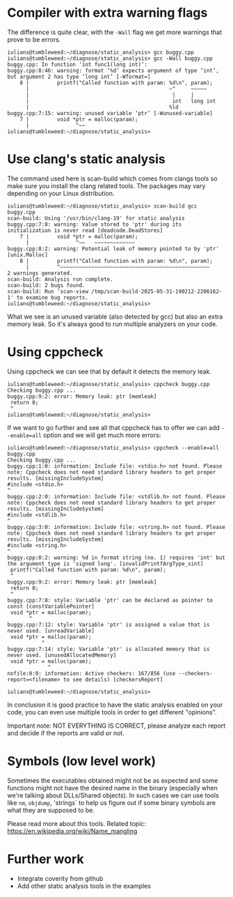 # Compiler with extra warning flags

The difference is quite clear, with the `-Wall` flag we get more warnings that prove to be errors.

```
iulians@tumbleweed:~/diagnose/static_analysis> gcc buggy.cpp
iulians@tumbleweed:~/diagnose/static_analysis> gcc -Wall buggy.cpp
buggy.cpp: In function ‘int func1(long int)’:
buggy.cpp:8:46: warning: format ‘%d’ expects argument of type ‘int’, but argument 2 has type ‘long int’ [-Wformat=]
    8 |         printf("Called function with param: %d\n", param);
      |                                             ~^     ~~~~~
      |                                              |     |
      |                                              int   long int
      |                                             %ld
buggy.cpp:7:15: warning: unused variable ‘ptr’ [-Wunused-variable]
    7 |         void *ptr = malloc(param);
      |               ^~~
iulians@tumbleweed:~/diagnose/static_analysis>
```

# Use clang's static analysis

The command used here is scan-build which comes from clangs tools so make sure you install the clang related tools. The packages may vary depending on your Linux distribution.

```
iulians@tumbleweed:~/diagnose/static_analysis> scan-build gcc buggy.cpp
scan-build: Using '/usr/bin/clang-19' for static analysis
buggy.cpp:7:8: warning: Value stored to 'ptr' during its initialization is never read [deadcode.DeadStores]
    7 |         void *ptr = malloc(param);
      |               ^~~   ~~~~~~~~~~~~~
buggy.cpp:8:2: warning: Potential leak of memory pointed to by 'ptr' [unix.Malloc]
    8 |         printf("Called function with param: %d\n", param);
      |         ^~~~~~~~~~~~~~~~~~~~~~~~~~~~~~~~~~~~~~~~~~~~~~~~~
2 warnings generated.
scan-build: Analysis run complete.
scan-build: 2 bugs found.
scan-build: Run 'scan-view /tmp/scan-build-2025-05-31-190212-2206162-1' to examine bug reports.
iulians@tumbleweed:~/diagnose/static_analysis>

```

What we see is an unused variable (also detected by gcc) but also an extra memory leak. So it's always good to run multiple analyzers on your code.

# Using cppcheck

Using cppcheck we can see that by default it detects the memory leak.

```
iulians@tumbleweed:~/diagnose/static_analysis> cppcheck buggy.cpp
Checking buggy.cpp ...
buggy.cpp:9:2: error: Memory leak: ptr [memleak]
 return 0;
 ^
iulians@tumbleweed:~/diagnose/static_analysis>

```

If we want to go further and see all that cppcheck has to offer we can add `--enable=all` option and we will get much more errors:
```
iulians@tumbleweed:~/diagnose/static_analysis> cppcheck --enable=all buggy.cpp
Checking buggy.cpp ...
buggy.cpp:1:0: information: Include file: <stdio.h> not found. Please note: Cppcheck does not need standard library headers to get proper results. [missingIncludeSystem]
#include <stdio.h>
^
buggy.cpp:2:0: information: Include file: <stdlib.h> not found. Please note: Cppcheck does not need standard library headers to get proper results. [missingIncludeSystem]
#include <stdlib.h>
^
buggy.cpp:3:0: information: Include file: <string.h> not found. Please note: Cppcheck does not need standard library headers to get proper results. [missingIncludeSystem]
#include <string.h>
^
buggy.cpp:8:2: warning: %d in format string (no. 1) requires 'int' but the argument type is 'signed long'. [invalidPrintfArgType_sint]
 printf("Called function with param: %d\n", param);
 ^
buggy.cpp:9:2: error: Memory leak: ptr [memleak]
 return 0;
 ^
buggy.cpp:7:8: style: Variable 'ptr' can be declared as pointer to const [constVariablePointer]
 void *ptr = malloc(param);
       ^
buggy.cpp:7:12: style: Variable 'ptr' is assigned a value that is never used. [unreadVariable]
 void *ptr = malloc(param);
           ^
buggy.cpp:7:14: style: Variable 'ptr' is allocated memory that is never used. [unusedAllocatedMemory]
 void *ptr = malloc(param);
             ^
nofile:0:0: information: Active checkers: 167/856 (use --checkers-report=<filename> to see details) [checkersReport]

iulians@tumbleweed:~/diagnose/static_analysis>

```
In conclusion it is good practice to have the static analysis enabled on your code, you can even use multiple tools in order to get different "opinions".

Important note: NOT EVERYTHING IS CORRECT, please analyze each report and decide if the reports are valid or not.

# Symbols (low level work)

Sometimes the executables obtained might not be as expected and some functions might not have the desired name in the binary (especially when we're talking about DLLs/Shared objects). In such cases we can use tools like `nm`, `objdump`, 'strings` to help us figure out if some binary symbols are what they are supposed to be.

Please read more about this tools.
Related topic: https://en.wikipedia.org/wiki/Name_mangling

# Further work
* Integrate coverity from github
* Add other static analysis tools in the examples
